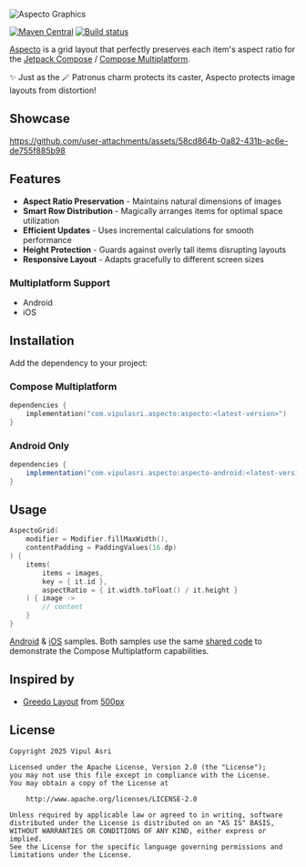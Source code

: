 ![Aspecto Graphics](https://github.com/user-attachments/assets/27b8e750-cc42-4e99-b8ff-ea549f118aa5)<br>

[![Maven Central](https://img.shields.io/maven-central/v/com.vipulasri.aspecto/aspecto)](https://search.maven.org/search?q=g:com.vipulasri.aspecto)
[![Build status](https://github.com/vipulasri/aspecto/actions/workflows/publish.yml/badge.svg)](https://github.com/vipulasri/aspecto/actions)

[Aspecto](https://github.com/vipulasri/aspecto) is a grid layout that perfectly preserves each item's aspect ratio for the [Jetpack Compose](https://developer.android.com/compose) / [Compose Multiplatform](https://www.jetbrains.com/compose-multiplatform/).

✨ Just as the 🪄 Patronus charm protects its caster, Aspecto protects image layouts from distortion!<br>

## Showcase
https://github.com/user-attachments/assets/58cd864b-0a82-431b-ac6e-de755f885b98

## Features

- **Aspect Ratio Preservation** - Maintains natural dimensions of images
- **Smart Row Distribution** - Magically arranges items for optimal space utilization
- ️**Efficient Updates** - Uses incremental calculations for smooth performance
- **Height Protection** - Guards against overly tall items disrupting layouts
- **Responsive Layout** - Adapts gracefully to different screen sizes

### Multiplatform Support
- Android
- iOS

## Installation

Add the dependency to your project:

### Compose Multiplatform
```kotlin
dependencies {
    implementation("com.vipulasri.aspecto:aspecto:<latest-version>")
}
```

### Android Only
```groovy
dependencies {
    implementation("com.vipulasri.aspecto:aspecto-android:<latest-version>")
}
```

## Usage

```kotlin
AspectoGrid(
    modifier = Modifier.fillMaxWidth(),
    contentPadding = PaddingValues(16.dp)
) {
    items(
        items = images,
        key = { it.id },
        aspectRatio = { it.width.toFloat() / it.height }
    ) { image ->
        // content
    }
}
```
[Android](https://github.com/vipulasri/aspecto/tree/main/sample) & 
[iOS](https://github.com/vipulasri/aspecto/tree/main/iosApp) samples.
Both samples use the same [shared code](https://github.com/vipulasri/aspecto/tree/main/sample/src/commonMain/kotlin/com/vipulasri/aspecto/sample/App.kt) to demonstrate the Compose Multiplatform capabilities.

## Inspired by

* [Greedo Layout](https://github.com/500px/greedo-layout-for-android) from [500px](https://github.com/500px)

## License

```
Copyright 2025 Vipul Asri

Licensed under the Apache License, Version 2.0 (the "License");
you may not use this file except in compliance with the License.
You may obtain a copy of the License at

    http://www.apache.org/licenses/LICENSE-2.0

Unless required by applicable law or agreed to in writing, software
distributed under the License is distributed on an "AS IS" BASIS,
WITHOUT WARRANTIES OR CONDITIONS OF ANY KIND, either express or implied.
See the License for the specific language governing permissions and
limitations under the License.
```

